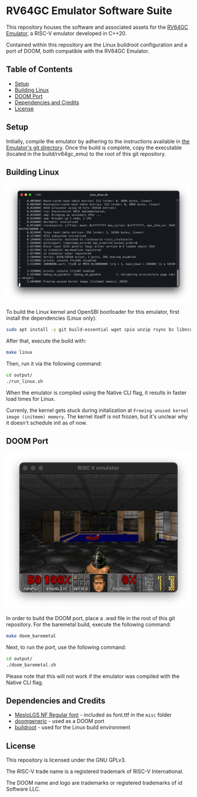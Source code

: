 # RV64GC Emulator Software Suite

This repository houses the software and associated assets for the [RV64GC Emulator](https://github.com/bane9/rv64gc-emu), a RISC-V emulator developed in C++20.

Contained within this repository are the Linux buildroot configuration and a port of DOOM, both compatible with the RV64GC Emulator.

## Table of Contents
- [Setup](#setup)
- [Building Linux](#building-linux)
- [DOOM Port](#doom-port)
- [Dependencies and Credits](#dependencies-and-credits)
- [License](#license)

## Setup

Initially, compile the emulator by adhering to the instructions available in [the Emulator's git directory](https://github.com/bane9/rv64gc-emu). Once the build is complete, copy the executable (located in the build/rv64gc_emu) to the root of this git repository.

## Building Linux

![DOOM](images/linux.png)

To build the Linux kernel and OpenSBI bootloader for this emulator, first install the dependencies (Linux only):

```bash
sudo apt install -y git build-essential wget cpio unzip rsync bc libncurses5-dev screen bison file flex 
```

After that, execute the build with:
```bash
make linux
```

Then, run it via the following command:
```bash
cd output/
./run_linux.sh
```

When the emulator is compiled using the Native CLI flag, it results in faster load times for Linux.

Currenly, the kernel gets stuck during initalization at `Freeing unused kernel image (initmem) memory`. The kernel itself is not frozen, but it's unclear why it doesn't schedule init as of now.

## DOOM Port

![DOOM](images/doom.png)

In order to build the DOOM port, place a .wad file in the root of this git repository. For the baremetal build, execute the following command: 
```bash
make doom_baremetal
```

Next, to run the port, use the following command: 
```bash
cd output/
./doom_baremetal.sh
```

Please note that this will not work if the emulator was compiled with the Native CLI flag.

## Dependencies and Credits

- [MesloLGS NF Regular font](https://github.com/romkatv/dotfiles-public/blob/master/.local/share/fonts/NerdFonts/MesloLGS%20NF%20Regular.ttf) - included as font.ttf in the `misc` folder
- [doomgeneric](https://github.com/ozkl/doomgeneric) - used as a DOOM port
- [buildroot](https://buildroot.org/) - used for the Linux build environment

## License

This repository is licensed under the GNU GPLv3.

The RISC-V trade name is a registered trademark of RISC-V International.

The DOOM name and logo are trademarks or registered trademarks of id Software LLC.
